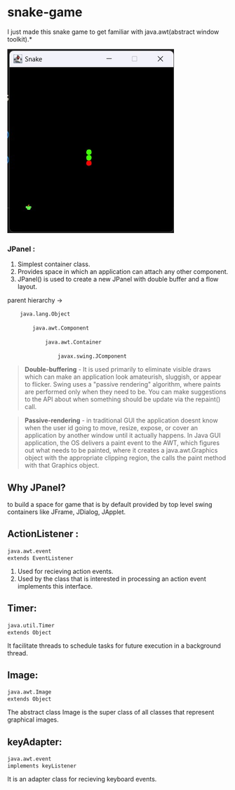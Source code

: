 # snake-game
I just made this snake game to get familiar with java.awt(abstract window toolkit).*

<img src="snakeGame/src/resources/game.jpg" ><img/>

### JPanel :
1. Simplest container class. 
2. Provides space in which an application can attach any other component. 
3. JPanel() is used to create a new JPanel with double buffer and a flow layout.

parent hierarchy ->

```
    java.lang.Object
    
        java.awt.Component
        
            java.awt.Container
            
                javax.swing.JComponent
```
 

> **Double-buffering** - It is used primarily to eliminate visible draws which can make an application look amateurish, sluggish, or appear to flicker.
                      Swing uses a "passive rendering" algorithm, where paints are performed only when they need to be. You can make suggestions to the API about when                       something should be update via the repaint() call.
                      
> **Passive-rendering** - in traditional GUI the application doesnt know when the user id going to move, resize, expose, or cover an application by another window until it actually happens. In Java GUI application, the OS delivers a paint event to the AWT, which figures out what needs to be painted, where it creates a java.awt.Graphics object with the appropriate clipping region, the calls the paint method 
                    with that Graphics object. 
## Why JPanel?
to build a space for game that is by default provided by top level swing containers like JFrame, JDialog, JApplet.

## ActionListener :

    java.awt.event 
    extends EventListener
    
1. Used for recieving action events. 
2. Used by the class that is interested in processing an action event implements this interface.


## Timer:

    java.util.Timer
    extends Object
    
It facilitate threads to schedule tasks for future execution in a background thread. 


## Image:
    
    java.awt.Image
    extends Object
    
The abstract class Image is the super class of all classes that represent graphical images.

## keyAdapter:
    
    java.awt.event
    implements keyListener 
    
It is an adapter class for recieving keyboard events.
